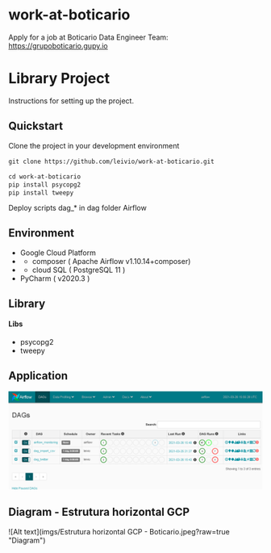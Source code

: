 # work-at-boticario
Apply for a job at Boticario Data Engineer Team: https://grupoboticario.gupy.io


# Library Project

Instructions for setting up the project.

## Quickstart

Clone the project in your development environment

```shell script
git clone https://github.com/leivio/work-at-boticario.git
```


```shell script
cd work-at-boticario
pip install psycopg2 
pip install tweepy
```

Deploy scripts dag_* in dag folder Airflow 

## Environment

* Google Cloud Platform
* - composer ( Apache Airflow v1.10.14+composer)
* - cloud SQL ( PostgreSQL 11 )
* PyCharm ( v2020.3 )  

## Library

#### Libs

* psycopg2
* tweepy


## Application 

![Alt text](imgs/airflow.PNG?raw=true "Airflow")


## Diagram - Estrutura horizontal GCP

![Alt text](imgs/Estrutura horizontal GCP - Boticario.jpeg?raw=true "Diagram")
